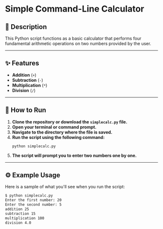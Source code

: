 # Simple Command-Line Calculator

## 🧮 Description

This Python script functions as a basic calculator that performs four fundamental arithmetic operations on two numbers provided by the user.

---

## ✨ Features

* **Addition** (`+`)
* **Subtraction** (`-`)
* **Multiplication** (`*`)
* **Division** (`/`)

---

## 🚀 How to Run

1.  **Clone the repository or download the `simplecalc.py` file.**
2.  **Open your terminal or command prompt.**
3.  **Navigate to the directory where the file is saved.**
4.  **Run the script using the following command:**
    ```bash
    python simplecalc.py
    ```
5.  **The script will prompt you to enter two numbers one by one.**

---

## ⚙️ Example Usage

Here is a sample of what you'll see when you run the script:

```bash
$ python simplecalc.py
Enter the first number: 20
Enter the second number: 5
addition 25
subtraction 15
multiplication 100
division 4.0
```